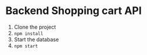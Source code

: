 # Backend Shopping cart API

1. Clone the project
2. ```npm install```
3. Start the database
4. ```npm start```
